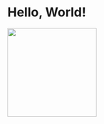 # Hello, World!

<a href="https://github.com/anuraghazra/github-readme-stats">
  <img height=200 align="center" src="https://github-readme-stats.vercel.app/api?username=ccpeng&show_icons=true&theme=transparent" />
</a>
